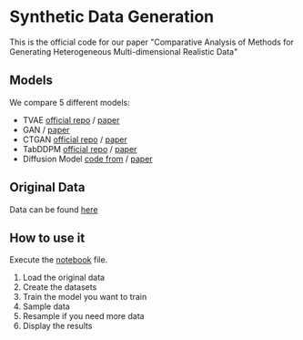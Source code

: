 # Synthetic Data Generation
This is the official code for our paper "Comparative Analysis of Methods for Generating Heterogeneous Multi-dimensional Realistic Data"

## Models
We compare 5 different models:
- TVAE [official repo](https://github.com/sdv-dev/CTGAN) / [paper](https://arxiv.org/pdf/1907.00503.pdf)
- GAN / [paper](https://arxiv.org/pdf/1406.2661)
- CTGAN [official repo](https://github.com/sdv-dev/CTGAN) / [paper](https://arxiv.org/pdf/1907.00503.pdf)
- TabDDPM [official repo](https://github.com/yandex-research/tab-ddpm) / [paper](https://arxiv.org/pdf/2209.15421.pdf)
- Diffusion Model [code from](https://github.com/tanelp/tiny-diffusion) / [paper](https://arxiv.org/abs/2006.11239.pdf)

## Original Data
Data can be found [here](https://www.dropbox.com/scl/fo/vz49vv8tsbg5fquy690dp/ALUDJ2F49mSXhqzsddP_xF0?rlkey=sxs7lf2xlbgd8ndx3ctpqgztc&st=icwfdi5g&dl=0)

## How to use it
Execute the [notebook](Generation.ipynb) file.

1. Load the original data 
2. Create the datasets
3. Train the model you want to train
4. Sample data
5. Resample if you need more data
6. Display the results
